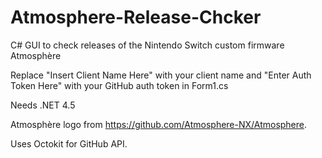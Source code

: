 # Atmosphere-Release-Chcker
C# GUI to check releases of the Nintendo Switch custom firmware Atmosphère

Replace "Insert Client Name Here" with your client name and "Enter Auth Token Here" with your GitHub auth token in Form1.cs

Needs .NET 4.5

Atmosphère logo from https://github.com/Atmosphere-NX/Atmosphere.

Uses Octokit for GitHub API.
